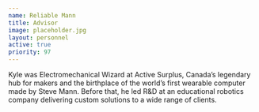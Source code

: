 ```yaml
---
name: Reliable Mann
title: Advisor
image: placeholder.jpg
layout: personnel
active: true
priority: 97
---
```

Kyle was Electromechanical Wizard at Active Surplus, Canada’s legendary hub for makers and the birthplace of the world’s first wearable computer made by Steve Mann. Before that, he led R&D at an educational robotics company delivering custom solutions to a wide range of clients.